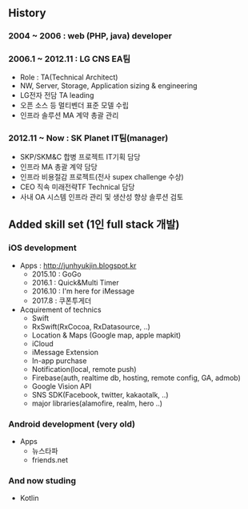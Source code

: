 ## History
### 2004 ~ 2006 : web (PHP, java) developer
### 2006.1 ~ 2012.11 : LG CNS EA팀
 + Role : TA(Technical Architect)
 + NW, Server, Storage, Application sizing & engineering
 + LG전자 전담 TA leading
 + 오픈 소스 등 멀티벤더 표준 모델 수립
 + 인프라 솔루션 MA 계약 총괄 관리
### 2012.11 ~ Now : SK Planet IT팀(manager)
 + SKP/SKM&C 합병 프로젝트 IT기획 담당
 + 인프라 MA 총괄 계약 담당
 + 인프라 비용절감 프로젝트(전사 supex challenge 수상) 
 + CEO 직속 미래전략TF Technical 담당
 + 사내 OA 시스템 인프라 관리 및 생산성 향상 솔루션 검토

## Added skill set (1인 full stack 개발)
### iOS development
 + Apps : http://junhyukjin.blogspot.kr
    + 2015.10 : GoGo
    + 2016.1 : Quick&Multi Timer
    + 2016.10 : I'm here for iMessage
    + 2017.8 : 쿠폰투게더
  + Acquirement of technics
    + Swift 
    + RxSwift(RxCocoa, RxDatasource, ..)
    + Location & Maps (Google map, apple mapkit)
    + iCloud
    + iMessage Extension
    + In-app purchase
    + Notification(local, remote push)
    + Firebase(auth, realtime db, hosting, remote config, GA, admob)
    + Google Vision API
    + SNS SDK(Facebook, twitter, kakaotalk, ..)
    + major libraries(alamofire, realm, hero ..)

### Android development (very old)
  + Apps
    + 뉴스타파
    + friends.net

### And now studing
  + Kotlin
